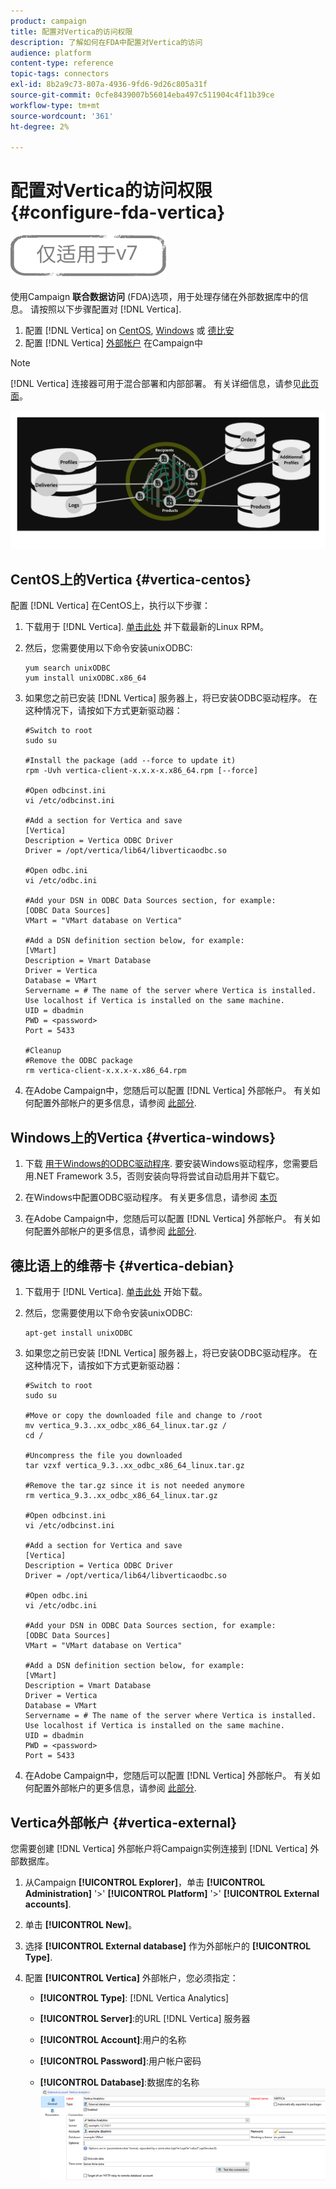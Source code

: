 ```yaml
---
product: campaign
title: 配置对Vertica的访问权限
description: 了解如何在FDA中配置对Vertica的访问
audience: platform
content-type: reference
topic-tags: connectors
exl-id: 8b2a9c73-807a-4936-9fd6-9d26c805a31f
source-git-commit: 0cfe8439007b56014eba497c511904c4f11b39ce
workflow-type: tm+mt
source-wordcount: '361'
ht-degree: 2%

---
```


# 配置对Vertica的访问权限 {#configure-fda-vertica}

![](../../assets/v7-only.svg)

使用Campaign **联合数据访问** (FDA)选项，用于处理存储在外部数据库中的信息。 请按照以下步骤配置对 [!DNL Vertica].

1. 配置 [!DNL Vertica] on [CentOS](#vertica-centos), [Windows](#vertica-windows) 或 [德比安](#vertica-debian)
1. 配置 [!DNL Vertica] [外部帐户](#vertica-external) 在Campaign中


>[!NOTE]
>
>[!DNL Vertica] 连接器可用于混合部署和内部部署。 有关详细信息，请参见[此页面](../../installation/using/capability-matrix.md)。

![](assets/snowflake_3.png)

## CentOS上的Vertica {#vertica-centos}

配置 [!DNL Vertica] 在CentOS上，执行以下步骤：

1. 下载用于 [!DNL Vertica]. [单击此处](https://www.vertica.com/download/vertica/client-drivers/) 并下载最新的Linux RPM。

1. 然后，您需要使用以下命令安装unixODBC:

   ```
   yum search unixODBC
   yum install unixODBC.x86_64
   ```

1. 如果您之前已安装 [!DNL Vertica] 服务器上，将已安装ODBC驱动程序。 在这种情况下，请按如下方式更新驱动器：

   ```
   #Switch to root
   sudo su
   
   #Install the package (add --force to update it)
   rpm -Uvh vertica-client-x.x.x-x.x86_64.rpm [--force]
   
   #Open odbcinst.ini
   vi /etc/odbcinst.ini
   
   #Add a section for Vertica and save
   [Vertica]
   Description = Vertica ODBC Driver
   Driver = /opt/vertica/lib64/libverticaodbc.so
   
   #Open odbc.ini
   vi /etc/odbc.ini
   
   #Add your DSN in ODBC Data Sources section, for example:
   [ODBC Data Sources]
   VMart = "VMart database on Vertica"
   
   #Add a DSN definition section below, for example:
   [VMart]
   Description = Vmart Database
   Driver = Vertica
   Database = VMart
   Servername = # The name of the server where Vertica is installed. Use localhost if Vertica is installed on the same machine.
   UID = dbadmin
   PWD = <password>
   Port = 5433
   
   #Cleanup
   #Remove the ODBC package
   rm vertica-client-x.x.x-x.x86_64.rpm
   ```

1. 在Adobe Campaign中，您随后可以配置 [!DNL Vertica] 外部帐户。 有关如何配置外部帐户的更多信息，请参阅 [此部分](#vertica-external).

## Windows上的Vertica {#vertica-windows}

1. 下载 [用于Windows的ODBC驱动程序](https://www.vertica.com/download/vertica/client-drivers/). 要安装Windows驱动程序，您需要启用.NET Framework 3.5，否则安装向导将尝试自动启用并下载它。

1. 在Windows中配置ODBC驱动程序。 有关更多信息，请参阅 [本页](https://www.vertica.com/docs/9.2.x/HTML/Content/Authoring/ConnectingToVertica/ClientODBC/SettingUpADSN.htm)

1. 在Adobe Campaign中，您随后可以配置 [!DNL Vertica] 外部帐户。 有关如何配置外部帐户的更多信息，请参阅 [此部分](#vertical-external).

## 德比语上的维蒂卡 {#vertica-debian}

1. 下载用于 [!DNL Vertica]. [单击此处](https://sfc-repo.snowflakecomputing.com/odbc/linux/latest/index.html) 开始下载。

1. 然后，您需要使用以下命令安装unixODBC:

   ```
   apt-get install unixODBC
   ```

1. 如果您之前已安装 [!DNL Vertica] 服务器上，将已安装ODBC驱动程序。 在这种情况下，请按如下方式更新驱动器：

   ```
   #Switch to root
   sudo su
   
   #Move or copy the downloaded file and change to /root
   mv vertica_9.3..xx_odbc_x86_64_linux.tar.gz /
   cd /
   
   #Uncompress the file you downloaded
   tar vzxf vertica_9.3..xx_odbc_x86_64_linux.tar.gz
   
   #Remove the tar.gz since it is not needed anymore
   rm vertica_9.3..xx_odbc_x86_64_linux.tar.gz
   
   #Open odbcinst.ini
   vi /etc/odbcinst.ini
   
   #Add a section for Vertica and save
   [Vertica]
   Description = Vertica ODBC Driver
   Driver = /opt/vertica/lib64/libverticaodbc.so
   
   #Open odbc.ini
   vi /etc/odbc.ini
   
   #Add your DSN in ODBC Data Sources section, for example:
   [ODBC Data Sources]
   VMart = "VMart database on Vertica"
   
   #Add a DSN definition section below, for example:
   [VMart]
   Description = Vmart Database
   Driver = Vertica
   Database = VMart
   Servername = # The name of the server where Vertica is installed. Use localhost if Vertica is installed on the same machine.
   UID = dbadmin
   PWD = <password>
   Port = 5433
   ```

1. 在Adobe Campaign中，您随后可以配置 [!DNL Vertica] 外部帐户。 有关如何配置外部帐户的更多信息，请参阅 [此部分](#vertica-external).

## Vertica外部帐户 {#vertica-external}

您需要创建 [!DNL Vertica] 外部帐户将Campaign实例连接到 [!DNL Vertica] 外部数据库。

1. 从Campaign **[!UICONTROL Explorer]**，单击 **[!UICONTROL Administration]** &#39;>&#39; **[!UICONTROL Platform]** &#39;>&#39; **[!UICONTROL External accounts]**.

1. 单击 **[!UICONTROL New]**。

1. 选择 **[!UICONTROL External database]** 作为外部帐户的 **[!UICONTROL Type]**.

1. 配置 **[!UICONTROL Vertica]** 外部帐户，您必须指定：

   * **[!UICONTROL Type]**: [!DNL Vertica Analytics]

   * **[!UICONTROL Server]**:的URL [!DNL Vertica] 服务器

   * **[!UICONTROL Account]**:用户的名称

   * **[!UICONTROL Password]**:用户帐户密码

   * **[!UICONTROL Database]**:数据库的名称
   ![](assets/vertica.png)
